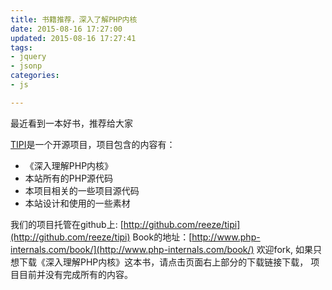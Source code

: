 ```yaml
---
title: 书籍推荐，深入了解PHP内核
date: 2015-08-16 17:27:00
updated: 2015-08-16 17:27:41
tags: 
- jquery
- jsonp
categories: 
- js

---
```

最近看到一本好书，推荐给大家

[TIPI](http://www.php-internals.com/)是一个开源项目，项目包含的内容有：

 - 《深入理解PHP内核》
 - 本站所有的PHP源代码
 - 本项目相关的一些项目源代码
 - 本站设计和使用的一些素材

<!--more-->


我们的项目托管在github上:
[http://github.com/reeze/tipi](http://github.com/reeze/tipi)
Book的地址：[http://www.php-internals.com/book/](http://www.php-internals.com/book/)
欢迎fork, 如果只想下载《深入理解PHP内核》这本书，请点击页面右上部分的下载链接下载， 项目目前并没有完成所有的内容。
